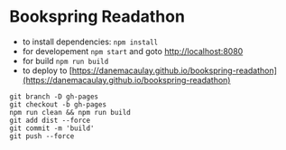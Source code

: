 # Bookspring Readathon

- to install dependencies: `npm install`
- for developement `npm start` and goto [http://localhost:8080](http://localhost:8080)
- for build `npm run build`
- to deploy to [https://danemacaulay.github.io/bookspring-readathon](https://danemacaulay.github.io/bookspring-readathon)

```
git branch -D gh-pages
git checkout -b gh-pages
npm run clean && npm run build
git add dist --force
git commit -m 'build'
git push --force
```